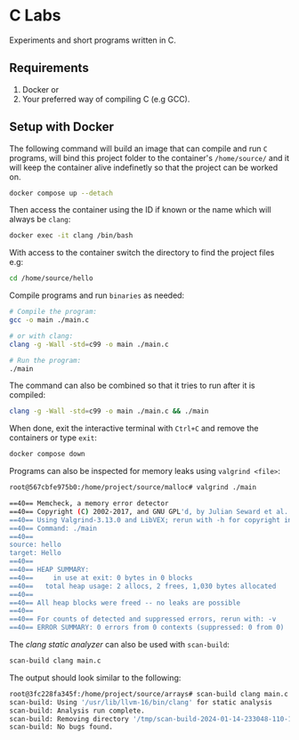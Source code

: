 # C Labs

Experiments and short programs written in C.

## Requirements

1. Docker or
2. Your preferred way of compiling C (e.g GCC).

## Setup with Docker

The following command will build an image that can compile and run `C` programs,
will bind this project folder to the container's `/home/source/` and
it will keep the container alive indefinetly so that the project can be worked on.

```bash
docker compose up --detach
```

Then access the container using the ID if known or the name which will always be `clang`:

```bash
docker exec -it clang /bin/bash
```

With access to the container switch the directory to find the project files e.g:

```bash
cd /home/source/hello
```

Compile programs and run `binaries` as needed:

```bash
# Compile the program:
gcc -o main ./main.c

# or with clang:
clang -g -Wall -std=c99 -o main ./main.c

# Run the program:
./main
```

The command can also be combined so that it tries to run after it is compiled:

```bash
clang -g -Wall -std=c99 -o main ./main.c && ./main
```

When done, exit the interactive terminal with `Ctrl+C` and remove the containers or type `exit`:

```bash
docker compose down
```

Programs can also be inspected for memory leaks using `valgrind <file>`:

```bash
root@567cbfe975b0:/home/project/source/malloc# valgrind ./main

==40== Memcheck, a memory error detector
==40== Copyright (C) 2002-2017, and GNU GPL'd, by Julian Seward et al.
==40== Using Valgrind-3.13.0 and LibVEX; rerun with -h for copyright info
==40== Command: ./main
==40==
source: hello
target: Hello
==40==
==40== HEAP SUMMARY:
==40==     in use at exit: 0 bytes in 0 blocks
==40==   total heap usage: 2 allocs, 2 frees, 1,030 bytes allocated
==40==
==40== All heap blocks were freed -- no leaks are possible
==40==
==40== For counts of detected and suppressed errors, rerun with: -v
==40== ERROR SUMMARY: 0 errors from 0 contexts (suppressed: 0 from 0)
```

The _clang static analyzer_ can also be used with `scan-build`:

```bash
scan-build clang main.c
```

The output should look similar to the following:

```bash
root@3fc228fa345f:/home/project/source/arrays# scan-build clang main.c
scan-build: Using '/usr/lib/llvm-16/bin/clang' for static analysis
scan-build: Analysis run complete.
scan-build: Removing directory '/tmp/scan-build-2024-01-14-233048-110-1' because it contains no reports.
scan-build: No bugs found.
```